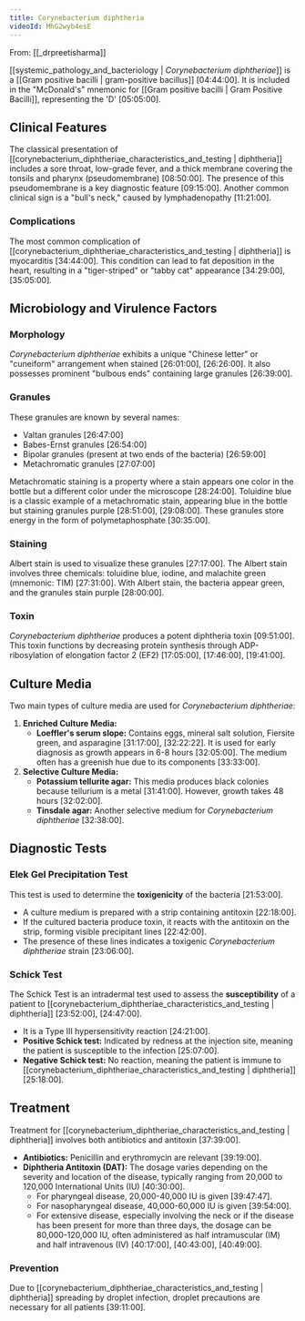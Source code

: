 ```yaml
---
title: Corynebacterium diphtheria
videoId: MhG2wyb4esE
---
```


From: [[_drpreetisharma]] <br/> 

[[systemic_pathology_and_bacteriology | *Corynebacterium diphtheriae*]] is a [[Gram positive bacilli | gram-positive bacillus]] <a class="yt-timestamp" data-t="04:44:00">[04:44:00]</a>. It is included in the "McDonald's" mnemonic for [[Gram positive bacilli | Gram Positive Bacilli]], representing the 'D' <a class="yt-timestamp" data-t="05:05:00">[05:05:00]</a>.

## Clinical Features

The classical presentation of [[corynebacterium_diphtheriae_characteristics_and_testing | diphtheria]] includes a sore throat, low-grade fever, and a thick membrane covering the tonsils and pharynx (pseudomembrane) <a class="yt-timestamp" data-t="08:50:00">[08:50:00]</a>. The presence of this pseudomembrane is a key diagnostic feature <a class="yt-timestamp" data-t="09:15:00">[09:15:00]</a>. Another common clinical sign is a "bull's neck," caused by lymphadenopathy <a class="yt-timestamp" data-t="11:21:00">[11:21:00]</a>.

### Complications
The most common complication of [[corynebacterium_diphtheriae_characteristics_and_testing | diphtheria]] is myocarditis <a class="yt-timestamp" data-t="34:44:00">[34:44:00]</a>. This condition can lead to fat deposition in the heart, resulting in a "tiger-striped" or "tabby cat" appearance <a class="yt-timestamp" data-t="34:29:00">[34:29:00]</a>, <a class="yt-timestamp" data-t="35:05:00">[35:05:00]</a>.

## Microbiology and Virulence Factors

### Morphology
*Corynebacterium diphtheriae* exhibits a unique "Chinese letter" or "cuneiform" arrangement when stained <a class="yt-timestamp" data-t="26:01:00">[26:01:00]</a>, <a class="yt-timestamp" data-t="26:26:00">[26:26:00]</a>. It also possesses prominent "bulbous ends" containing large granules <a class="yt-timestamp" data-t="26:39:00">[26:39:00]</a>.

### Granules
These granules are known by several names:
- Valtan granules <a class="yt-timestamp" data-t="26:47:00">[26:47:00]</a>
- Babes-Ernst granules <a class="yt-timestamp" data-t="26:54:00">[26:54:00]</a>
- Bipolar granules (present at two ends of the bacteria) <a class="yt-timestamp" data-t="26:59:00">[26:59:00]</a>
- Metachromatic granules <a class="yt-timestamp" data-t="27:07:00">[27:07:00]</a>

Metachromatic staining is a property where a stain appears one color in the bottle but a different color under the microscope <a class="yt-timestamp" data-t="28:24:00">[28:24:00]</a>. Toluidine blue is a classic example of a metachromatic stain, appearing blue in the bottle but staining granules purple <a class="yt-timestamp" data-t="28:51:00">[28:51:00]</a>, <a class="yt-timestamp" data-t="29:08:00">[29:08:00]</a>. These granules store energy in the form of polymetaphosphate <a class="yt-timestamp" data-t="30:35:00">[30:35:00]</a>.

### Staining
Albert stain is used to visualize these granules <a class="yt-timestamp" data-t="27:17:00">[27:17:00]</a>. The Albert stain involves three chemicals: toluidine blue, iodine, and malachite green (mnemonic: TIM) <a class="yt-timestamp" data-t="27:31:00">[27:31:00]</a>. With Albert stain, the bacteria appear green, and the granules stain purple <a class="yt-timestamp" data-t="28:00:00">[28:00:00]</a>.

### Toxin
*Corynebacterium diphtheriae* produces a potent diphtheria toxin <a class="yt-timestamp" data-t="09:51:00">[09:51:00]</a>. This toxin functions by decreasing protein synthesis through ADP-ribosylation of elongation factor 2 (EF2) <a class="yt-timestamp" data-t="17:05:00">[17:05:00]</a>, <a class="yt-timestamp" data-t="17:46:00">[17:46:00]</a>, <a class="yt-timestamp" data-t="19:41:00">[19:41:00]</a>.

## Culture Media
Two main types of culture media are used for *Corynebacterium diphtheriae*:

1.  **Enriched Culture Media:**
    *   **Loeffler's serum slope:** Contains eggs, mineral salt solution, Fiersite green, and asparagine <a class="yt-timestamp" data-t="31:17:00">[31:17:00]</a>, <a class="yt-timestamp" data-t="32:22:00">[32:22:22]</a>. It is used for early diagnosis as growth appears in 6-8 hours <a class="yt-timestamp" data-t="32:05:00">[32:05:00]</a>. The medium often has a greenish hue due to its components <a class="yt-timestamp" data-t="33:33:00">[33:33:00]</a>.
2.  **Selective Culture Media:**
    *   **Potassium tellurite agar:** This media produces black colonies because tellurium is a metal <a class="yt-timestamp" data-t="31:41:00">[31:41:00]</a>. However, growth takes 48 hours <a class="yt-timestamp" data-t="32:02:00">[32:02:00]</a>.
    *   **Tinsdale agar:** Another selective medium for *Corynebacterium diphtheriae* <a class="yt-timestamp" data-t="32:38:00">[32:38:00]</a>.

## Diagnostic Tests

### Elek Gel Precipitation Test
This test is used to determine the **toxigenicity** of the bacteria <a class="yt-timestamp" data-t="21:53:00">[21:53:00]</a>.
- A culture medium is prepared with a strip containing antitoxin <a class="yt-timestamp" data-t="22:18:00">[22:18:00]</a>.
- If the cultured bacteria produce toxin, it reacts with the antitoxin on the strip, forming visible precipitant lines <a class="yt-timestamp" data-t="22:42:00">[22:42:00]</a>.
- The presence of these lines indicates a toxigenic *Corynebacterium diphtheriae* strain <a class="yt-timestamp" data-t="23:06:00">[23:06:00]</a>.

### Schick Test
The Schick Test is an intradermal test used to assess the **susceptibility** of a patient to [[corynebacterium_diphtheriae_characteristics_and_testing | diphtheria]] <a class="yt-timestamp" data-t="23:52:00">[23:52:00]</a>, <a class="yt-timestamp" data-t="24:47:00">[24:47:00]</a>.
- It is a Type III hypersensitivity reaction <a class="yt-timestamp" data-t="24:21:00">[24:21:00]</a>.
- **Positive Schick test:** Indicated by redness at the injection site, meaning the patient is susceptible to the infection <a class="yt-timestamp" data-t="25:07:00">[25:07:00]</a>.
- **Negative Schick test:** No reaction, meaning the patient is immune to [[corynebacterium_diphtheriae_characteristics_and_testing | diphtheria]] <a class="yt-timestamp" data-t="25:18:00">[25:18:00]</a>.

## Treatment
Treatment for [[corynebacterium_diphtheriae_characteristics_and_testing | diphtheria]] involves both antibiotics and antitoxin <a class="yt-timestamp" data-t="37:39:00">[37:39:00]</a>.
- **Antibiotics:** Penicillin and erythromycin are relevant <a class="yt-timestamp" data-t="39:19:00">[39:19:00]</a>.
- **Diphtheria Antitoxin (DAT):** The dosage varies depending on the severity and location of the disease, typically ranging from 20,000 to 120,000 International Units (IU) <a class="yt-timestamp" data-t="40:30:00">[40:30:00]</a>.
    - For pharyngeal disease, 20,000-40,000 IU is given <a class="yt-timestamp" data-t="39:47:00">[39:47:47]</a>.
    - For nasopharyngeal disease, 40,000-60,000 IU is given <a class="yt-timestamp" data-t="39:54:00">[39:54:00]</a>.
    - For extensive disease, especially involving the neck or if the disease has been present for more than three days, the dosage can be 80,000-120,000 IU, often administered as half intramuscular (IM) and half intravenous (IV) <a class="yt-timestamp" data-t="40:17:00">[40:17:00]</a>, <a class="yt-timestamp" data-t="40:43:00">[40:43:00]</a>, <a class="yt-timestamp" data-t="40:49:00">[40:49:00]</a>.

### Prevention
Due to [[corynebacterium_diphtheriae_characteristics_and_testing | diphtheria]] spreading by droplet infection, droplet precautions are necessary for all patients <a class="yt-timestamp" data-t="39:11:00">[39:11:00]</a>.